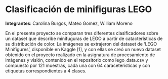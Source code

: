 # Clasificación de minifiguras LEGO

**Integrantes**: Carolina Burgos, Mateo Gomez, William Moreno

En el presente proyecto se comparan tres diferentes clasificadores sobre un dataset que describe minifuguras de LEGO a partir de catacterísticas de su distribución de color. La imágenes se extrajeron del dataset de ‘LEGO Minifigures’, disponible en Kaggle [1], y con ellas se creó un nuevo dataset obtenido en el proyecto realizado en la asignatura de procesamiento de imágenes y visión, contenido en el repositorio como lego_data.csv y compuesto por 121 muestras, cada una con 64 caraceterísticas y con etiquetas correspondientes a 4 clases.
